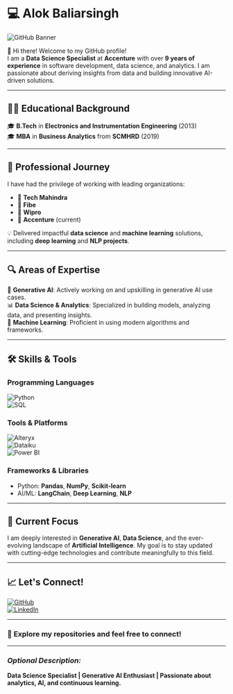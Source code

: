 # 💻 **Alok Baliarsingh**  

![GitHub Banner](https://via.placeholder.com/1200x300?text=Welcome+to+Alok's+GitHub+Profile)  

👋 Hi there! Welcome to my GitHub profile!  
I am a **Data Science Specialist** at **Accenture** with over **9 years of experience** in software development, data science, and analytics. I am passionate about deriving insights from data and building innovative AI-driven solutions.  

---

## 👨‍🎓 **Educational Background**  
🎓 **B.Tech** in **Electronics and Instrumentation Engineering** (2013)  
🎓 **MBA** in **Business Analytics** from **SCMHRD** (2019)  

---

## 💼 **Professional Journey**  
I have had the privilege of working with leading organizations:  
- 🏢 **Tech Mahindra**  
- 🏢 **Fibe**  
- 🏢 **Wipro**  
- 🏢 **Accenture** (current)  

💡 Delivered impactful **data science** and **machine learning** solutions, including **deep learning** and **NLP projects**.  

---

## 🔍 **Areas of Expertise**  
🚀 **Generative AI**: Actively working on and upskilling in generative AI use cases.  
📊 **Data Science & Analytics**: Specialized in building models, analyzing data, and presenting insights.  
🤖 **Machine Learning**: Proficient in using modern algorithms and frameworks.  

---

## 🛠️ **Skills & Tools**  
### **Programming Languages**  
![Python](https://img.shields.io/badge/Python-3670A0?style=for-the-badge&logo=python&logoColor=white)  
![SQL](https://img.shields.io/badge/SQL-4479A1?style=for-the-badge&logo=MySQL&logoColor=white)  

### **Tools & Platforms**  
![Alteryx](https://img.shields.io/badge/Alteryx-FF5700?style=for-the-badge&logo=Alteryx&logoColor=white)  
![Dataiku](https://img.shields.io/badge/Dataiku-4A4A55?style=for-the-badge&logo=Dataiku&logoColor=white)  
![Power BI](https://img.shields.io/badge/PowerBI-F2C811?style=for-the-badge&logo=Power%20BI&logoColor=black)  

### **Frameworks & Libraries**  
- Python: **Pandas**, **NumPy**, **Scikit-learn**  
- AI/ML: **LangChain**, **Deep Learning**, **NLP**  

---

## 🌟 **Current Focus**  
I am deeply interested in **Generative AI**, **Data Science**, and the ever-evolving landscape of **Artificial Intelligence**. My goal is to stay updated with cutting-edge technologies and contribute meaningfully to this field.  

---

## 📈 **Let's Connect!**  
[![GitHub](https://img.shields.io/badge/GitHub-000?style=for-the-badge&logo=github&logoColor=white)](https://github.com/alokbaliarsingh)  
[![LinkedIn](https://img.shields.io/badge/LinkedIn-0A66C2?style=for-the-badge&logo=linkedin&logoColor=white)](https://linkedin.com/in/alok-baliarsingh-3526a7145)  

---

### 🚀 **Explore my repositories and feel free to connect!**

---

### _Optional Description:_  
**Data Science Specialist | Generative AI Enthusiast | Passionate about analytics, AI, and continuous learning.**
